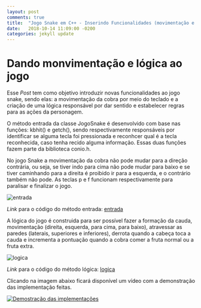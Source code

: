```yaml
---
layout: post
comments: true
title:  "Jogo Snake em C++ - Inserindo Funcionalidades (movimentação e lógica)"
date:   2018-10-14 11:09:00 -0200
categories: jekyll update
---
```


[jekyll-docs]: https://jekyllrb.com/docs/home
[jekyll-gh]:   https://github.com/jekyll/jekyll
[jekyll-talk]: https://talk.jekyllrb.com/

 

# Dando monvimentação e lógica ao jogo

Esse *Post* tem como objetivo introduzir novas funcionalidades ao jogo snake, sendo elas: a movimentação da cobra por meio do teclado e a criação de uma lógica responsável por dar sentido e estabelecer regras para as ações da personagem. 

O método entrada da classe JogoSnake é desenvolvido com base nas funções: kbhit() e getch(), sendo respectivamente responsáveis por identificar se alguma tecla foi pressionada e reconhcer qual é a tecla reconhecida, caso tenha recido alguma informação. Essas duas funções fazem parte da biblioteca conio.h.

No jogo Snake a movimentação da cobra não pode mudar para a direção contrária, ou seja, se tiver indo para cima não pode mudar para baixo e se tiver caminhando para a direita é proibido ir para a esquerda, e o contrário também não pode. As teclas p e f funcionam respectivamente para paralisar e finalizar o jogo.

![entrada](https://beta-static.photobucket.com/images/q430/pedro048/0/7308071a-8511-40ad-901c-7c439e2f70f2-original.png?width=1920&height=1080&fit=bounds)

*Link* para o código do método entrada: [entrada](https://github.com/pedro048/Projetos-em-C-/blob/master/Jogo%20Snake%20em%20C%2B%2B/entrada.h)


A lógica do jogo é construida para ser possível fazer a formação da cauda, movimentação (direita, esquerda, para cima, para baixo), atravessar as paredes (laterais, superiores e inferiores), derrota quando a cabeça toca a cauda e incrementa a pontuação quando a cobra comer a fruta normal ou a fruta extra.

![logica](https://beta-static.photobucket.com/images/q430/pedro048/0/143b5651-fdf7-4e9b-9005-46fd777f09ab-original.png?width=1920&height=1080&fit=bounds)

*Link* para o código do método lógica: [logica](https://github.com/pedro048/Projetos-em-C-/blob/master/Jogo%20Snake%20em%20C%2B%2B/logica.h)


Clicando na imagem abaixo ficará disponível um vídeo com a demonstração das implementação feitas.

[![Demostração das implementações](http://i350.photobucket.com/albums/q430/pedro048/IMG_20181014_151323_127_zpsrlpuexfi.jpg)](https://www.youtube.com/watch?v=QZ23wBr076o)



 









  



 

 
 

  

